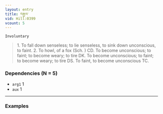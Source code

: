 ```yaml
---
layout: entry
title: བརྒྱལ་
vid: Hill:0399
vcount: 5
---
```

`Involuntary` 
> 1\.
 To fall down senseless; to lie senseless, to sink down unconscious, to faint\.
 2\.
 To howl, of a fox (Sch\.
) CD\.
 To become unconscious; to faint; to become weary; to tire DK\.
 To become unconscious; to faint; to become weary; to tire DS\.
 To faint, to become unconscious TC\.

### Dependencies (N = 5)
* `arg1` 1
* `aux` 1

---

### Examples



